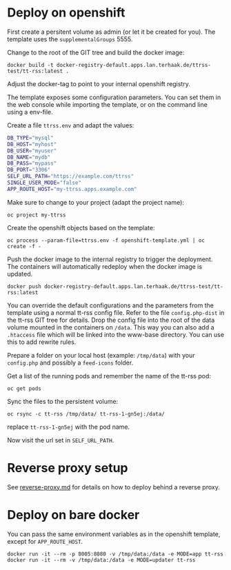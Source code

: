 # Deploy on openshift

First create a persitent volume as admin (or let it be created for you). 
The template uses the `supplementalGroups` 5555.

Change to the root of the GIT tree and build the docker image:

```
docker build -t docker-registry-default.apps.lan.terhaak.de/ttrss-test/tt-rss:latest .
```

Adjust the docker-tag to point to your internal openshift registry.

The template exposes some configuration parameters. You can set them in the web console
while importing the template, or on the command line using a env-file.

Create a file `ttrss.env` and adapt the values:

```sh
DB_TYPE="mysql"
DB_HOST="myhost"
DB_USER="myuser"
DB_NAME="mydb"
DB_PASS="mypass"
DB_PORT="3306"
SELF_URL_PATH="https://example.com/ttrss"
SINGLE_USER_MODE="false"
APP_ROUTE_HOST="my-ttrss.apps.example.com"
```

Make sure to change to your project (adapt the project name):

```
oc project my-ttrss
```

Create the openshift objects based on the template:

```
oc process --param-file=ttrss.env -f openshift-template.yml | oc create -f -
```

Push the docker image to the internal registry to trigger the deployment. The 
containers will automatically redeploy when the docker image is updated.

```
docker push docker-registry-default.apps.lan.terhaak.de/ttrss-test/tt-rss:latest
```

You can override the default configurations and the parameters from the template 
using a normal tt-rss config file. Refer to the file `config.php-dist` in the tt-rss
GIT tree for details. Drop the config file into the root of the data volume mounted 
in the containers on `/data`. This way you can also add a `.htaccess` file which will
be linked into the www-base directory. You can use this to add rewrite rules. 
  
Prepare a folder on your local host (example: `/tmp/data`) 
with your `config.php` and possibly a `feed-icons` folder.

Get a list of the running pods and remember the name of the tt-rss pod:

```
oc get pods
```

Sync the files to the persistent volume:

```
oc rsync -c tt-rss /tmp/data/ tt-rss-1-gn5ej:/data/
```

replace `tt-rss-1-gn5ej` with the pod name.

Now visit the url set in `SELF_URL_PATH`.

# Reverse proxy setup

See [reverse-proxy.md](reverse-proxy.md) for details on how to deploy behind a reverse
proxy.

# Deploy on bare docker

You can pass the same environment variables as in the openshift 
template, except for `APP_ROUTE_HOST`.

```
docker run -it --rm -p 8005:8080 -v /tmp/data:/data -e MODE=app tt-rss
docker run -it --rm -v /tmp/data:/data -e MODE=updater tt-rss
```
